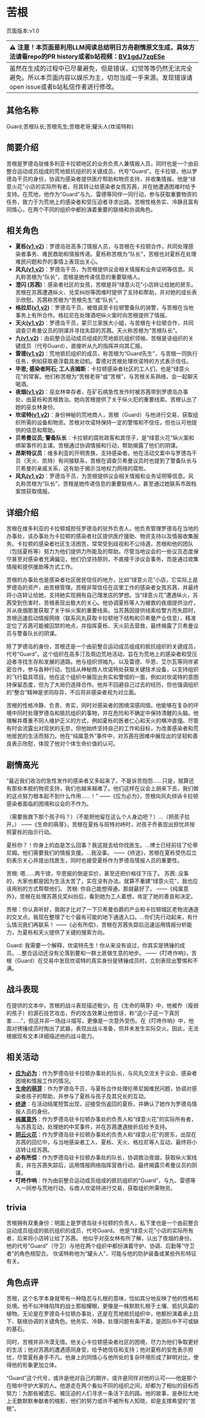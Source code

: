 # 苦根
页面版本:v1.0
 

| :warning: 注意！本页面是利用LLM阅读总结明日方舟剧情原文生成，具体方法请看repo的PR history或者b站视频：[BV1gdJ7zqESe](https://www.bilibili.com/video/BV1gdJ7zqESe/)         |
|:----------------------------|
| 虽然在生成的过程中已尽量避免，但是错误，幻觉等等仍然无法完全避免。所以本页面内容以娱乐为主，切勿当成一手来源。发现错误请open issue或者b站私信作者进行修改。|



## 其他名称
Guard;苦根队长;苦根先生;苦根老哥;罐头人(坎诺特称)
## 简要介绍
苦根是罗德岛驻维多利亚卡拉顿地区的业务负责人兼情报人员，同时也是一个由前整合运动成员组成的荒地抵抗组织的关键成员，代号“Guard”。在卡拉顿，他以罗德岛干员的身份，协调为感染者提供医疗帮助和物资支持，并收集情报。他是“绿意火花”小店的实际所有者，将其转让给感染者女孩苏茜，并在她遭遇困难时给予支持。在荒地，他作为“Guard”与九、雷德等同伴一同行动，参与获取重要物资的任务，致力于为荒地上的感染者和受压迫者寻求出路。苦根性格务实、冷静且富有同情心，在两个不同的组织中都扮演着重要的联络和协调角色。
## 相关角色
-   **夏栎([v1](char_492_quercu.md),[v2](../char_v3/char_492_quercu.md))**：罗德岛驻高多汀情报人员，与苦根在卡拉顿合作，共同处理感染者事务、难民救助和情报传递。夏栎称苦根为“队长”，苦根也对夏栎在处理难民问题和乔的事情上表现出关心。
-   **风丸([v1](char_4016_kazema.md),[v2](../char_v3/char_4016_kazema.md))**：罗德岛干员，为苦根提供议会相关情报和业务证明等信息。风丸称苦根为“队长”，苦根是她传递信息的重要联络人。
-   **澄闪 (苏茜)**：感染者社区的女孩，苦根是将“绿意火花”小店转让给她的房东。苦根在苏茜遭遇纵火、兑奖纠纷等困难时提供了支持和帮助，并对她的成长表示欣慰。苏茜称苦根为“苦根先生”或“队长”。
-   **格拉尼([v1](char_220_grani.md),[v2](../char_v3/char_220_grani.md))**：罗德岛干员，被借调至卡拉顿警备队的骑警，与苦根在当地事务上有所合作。格拉尼在处理酒吧纵火案时向苦根提供了情报。
-   **天火([v1](char_166_skfire.md),[v2](../char_v3/char_166_skfire.md))**：罗德岛干员，蒙贝兰家族大小姐，与苦根在卡拉顿合作，共同调查贝希曼议员的阴谋并寻找失踪的苏茜。天火称苦根为“苦根队长”。
-   **九([v1](extended_char_jiu.md),[v2](../char_v3/extended_char_jiu.md))**：由前整合运动成员组成的荒地抵抗组织领袖，苦根是该组织的关键成员（代号Guard），直接听从九的指挥并向其汇报。
-   **雷德([v1](extended_char_lei_de.md),[v2](../char_v3/extended_char_lei_de.md))**：荒地抵抗组织的成员，称苦根为“Guard先生”，与苦根一同执行任务，例如获取悬浮载具发动机。雷德对苦根处理坎诺特的方式表示信任。
-   **毕恩; 感染者阿石; 工人吉姆斯**：卡拉顿感染者社区的工人们，也是“绿意火花”的常客。他们称苦根为“苦根老哥”或“苦根”，与苦根关系熟络，会一起聊天喝酒。
-   **夜烟([v1](char_141_nights.md),[v2](../char_v3/char_141_nights.md))**：巫女林幸存者，在矿石病急性发作时被苏茜带到罗德岛办事处，由夏栎和苦根救治。她向苦根提供了关于纵火犯的重要线索。苦根认出了她的巫女林身份。
-   **坎诺特([v1](extended_char_kan_nuo_te.md),[v2](../char_v3/extended_char_kan_nuo_te.md))**：身份神秘的荒地商人，苦根（Guard）与他进行交易，获取组织所需的设备和物资。苦根对坎诺特保持一定的警惕和不信任，但也认可他提供的信息和帮助。
-   **贝希曼议员; 警备队长**：卡拉顿的腐败政客和其侄子，是“绿意火花”纵火案和绑架事件的主谋。苦根通过协调情报和行动，帮助揭露了他们的阴谋。
-   **昂斯特议员**：维多利亚的开明贵族，支持感染者。他在活动文案中与罗德岛干员（天火、凯特）有间接联系，苦根在调查贝希曼议员时也提到了警备队长与贝希曼的亲戚关系，这有助于揭示当地权力网络的腐败。
-   **风丸([v1](char_4016_kazema.md),[v2](../char_v3/char_4016_kazema.md))**：罗德岛干员，为苦根提供议会相关情报和业务证明等信息。风丸称苦根为“队长”，苦根是她传递信息的重要联络人，甚至通过她联系市政档案馆获取情报。
## 详细介绍
苦根在维多利亚的卡拉顿城担任罗德岛的驻外负责人。他负责管理罗德岛在当地的办事处，该办事处为卡拉顿的感染者社区提供医疗援助、物资支持以及情报收集服务。卡拉顿的感染者社区生活困苦，常常受到歧视和不公待遇，苦根和他的团队（包括夏栎等）努力为他们提供力所能及的帮助。尽管当地议会的一些议员态度保守甚至对感染者充满偏见，他们仍坚持原则，不直接干涉议会事务，而是通过收集情报和提供援助等方式工作。

苦根的办事处也是感染者社区居民信任的地方，比如“绿意火花”小店，它实际上是罗德岛的资产，由苦根管理。苦根非常信任在店里工作的感染者女孩苏茜，并最终将小店转让给她，支持她实现拥有自己理发店的梦想。当“绿意火花”遭遇纵火，苏茜受到伤害时，苦根表现出极大的关心。他协调夏栎等人为被救的夜烟提供治疗，并从夜烟那里获取了关于纵火案的重要线索。当苏茜因提供线索给警方而失踪时，苦根迅速启动情报网络（联系风丸获取卡拉顿地下结构和贝希曼产业信息），精准定位了苏茜可能被囚禁的地点，并指挥夏栎、天火前去营救，最终揭露了贝希曼议员与警备队长的阴谋。

除了罗德岛的身份，苦根还是一个由前整合运动成员组成的抵抗组织的关键成员，代号“Guard”。这个组织在高多汀及周边荒地活动，旨在为荒地上的感染者和受压迫者寻找生存和发展的道路。他与组织领袖九、以及雷德、毕恩、艾尔瓦等同伴紧密合作，参与各种行动，包括从神秘商人坎诺特处获取关键技术设备，以支持组织的飞行载具项目。他在这个组织中展现出务实和警惕的一面，例如对坎诺特的意图持保留态度，但为了大局仍选择合作。他并不回避自己过去的经历，但也强调组织的“整合”精神是求同存异，不应将非感染者视为对立面。

苦根的性格冷静、负责、务实，同时对感染者的困境深感同情。他能够在复杂的环境中同时处理罗德岛和抵抗组织的事物，并在危险和不确定中保持清醒的头脑。他理解并尊重不同人维护正义的方式，例如夏栎的医者仁心和天火的横冲直撞。尽管有时会流露出对现状的无奈，但他始终坚持自己的工作和目标，为改善感染者和荒地居民的生活而努力。他在“纯属意外”事件中，对苏茜在困难中展现出的坚韧和善良表示欣慰，体现了他对个体生命价值的认可。
## 剧情高光
“最近我们收治的急性发作的感染者又多起来了。不是诉苦抱怨......只是，就算还有那些本舰的物资支持，我们也越来越难了。他们这样在议会上胡来下去，我们做的这点努力根本起不到什么作用......！”
——《应为必为》，苦根向风丸倾诉卡拉顿感染者面临的困境和议会的不作为。

（需要我救下那个孩子吗？）（不能把他留在这么个人身边吧？）...（把孩子拉开。）
——《生命的萌芽》，苦根在夏栎与班特对峙时，对孩子乔表现出担忧并按照夏栎的指示行动。

夏栎你？！你身上的血是怎么回事？我这就去给你找医生。...博士已经前往了伦蒂尼姆。他们需要我们的情报支援。...我没事。
——《终途》，苦根在夏栎受伤后立刻表示关心并提出找医生，同时也接受夏栎作为罗德岛情报人员的重要性。

苦根: 嗯......两千镑，毕恩报的倒是实价，甚至还把价格往下压了。
苏茜: 没事的，大家也都是因为生活太苦了，实在没有办法。就算不重建“绿意火花”，我也应该用别的方式帮帮他们。
苦根: 你自己能想得通，那就最好了。
——《纯属意外》，苦根在处理苏茜兑奖纠纷后，看到她为工人着想，肯定了她的善良和决定。

苦根：你认真听好，我刚才比对了一下贝希曼伯爵的产业和卡拉顿城区老物流通道的交叉点。我现在整理了七个最有可能的地下通道入口。...你们先行动起来，有什么情况我们再联系！
——《必有所偿》，苦根在苏茜失踪后迅速运用情报分析能力，为夏栎和天火提供了关键的搜索方向。

Guard: 我需要一个解释，坎诺特先生！你从来没有说过，你其实是锈锤的成员。...整合运动还没有沦落到要和一群土匪做生意的地步。
——《叮咚作响》，苦根（Guard）在交易中发现坎诺特的真实身份是锈锤成员时，立刻表现出警惕和不满。
## 战斗表现
在提供的文本中，苦根的战斗表现描述极少。在《生命的萌芽》中，他被乔（瘦弱的孩子）的源石技艺攻击，乔的攻击效果让他惊讶，称“这小子这一下真厉害......”，但这并非一场战斗描写，更像是一次意外受伤。在《叮咚作响》中，他面对锈锤成员时掏出了武器，表现出战斗准备，但并未发生实际交火。因此，无法根据现有文本详细描述他的战斗能力。
## 相关活动
-   **[应为必为](../stories/story_kazema_set_1.md)**：作为罗德岛驻卡拉顿办事处的队长，与风丸交流关于议会、感染者困境和情报工作的情况。
-   **[生命的萌芽](../stories/story_quercu_set_2.md)**：作为罗德岛干员，与夏栎合作处理伦蒂尼姆难民问题，协调对感染者孩子的帮助，并参与了夏栎与孩子及其兄长的互动。
-   **[终途](../stories/story_quercu_set_1.md)**：在活动结尾短暂出现，迎接受伤返回的夏栎，并确认了她作为罗德岛情报人员的身份。
-   **[纯属意外](../stories/story_gdglow_set_1.md)**：作为罗德岛驻卡拉顿办事处的负责人和“绿意火花”的实际所有者，与苏茜互动，处理她的中奖事件，并在苏茜遭遇挫折后给予支持。
-   **[阴云火花](../stories/act10mini.md)**：作为罗德岛驻卡拉顿办事处的负责人和“绿意火花”的房东，出现在苏茜的回忆中，与当地感染者工人、夏栎、天火、格拉尼等人互动，最终将小店转让给苏茜。
-   **必有所偿**：作为罗德岛驻卡拉顿办事处的队长，协调救治夜烟，获取纵火案线索，并在苏茜失踪后，运用情报网络指挥营救行动，最终揭露贝希曼议员的阴谋。
-   **叮咚作响**：作为由前整合运动成员组成的抵抗组织的“Guard”，与九、雷德等人一同参与荒地行动，与商人坎诺特进行交易，获取组织所需物资。
## trivia
苦根拥有双重身份：明面上是罗德岛驻卡拉顿的负责人，私下里也是一个由前整合运动成员组成的抵抗组织的成员，代号Guard。
他是“绿意火花”小店的实际所有者，后来将小店转让给了苏茜。
他似乎对巫女林有所了解，认出了夜烟的身份。
他的代号"Guard"（守卫）与他在两个组织中都扮演着守护、协调、后勤等“守卫者”的角色相契合。
坎诺特称他为“罐头人”，可能与他的防护装备或某些外形特征有关。
## 角色点评
苦根，这个名字本身就带有一种隐忍与扎根的意味，恰如其分地反映了他的性格和处境。他不似冲锋陷阵的战士那般耀眼，更像是一株默默扎根于土壤、抵抗风霜的植物。无论是在罗德岛卡拉顿办事处，还是在荒地抵抗组织中，他都扮演着承上启下、联络协调的关键角色。他务实、冷静，处理问题有条不紊，是团队中不可或缺的基石。

同时，苦根并非冷漠无情。他关心卡拉顿感染者社区的困境，尽力为他们争取更好的生活；他对苏茜的遭遇感同身受，给予她信任和支持；他对夏栎的安危表示担忧，尽管夏栎身手不凡。他身上的同情心与他所处的复杂环境形成了鲜明对比，使得他的形象更加立体。

“Guard”这个代号，或许是他对自己的期许，或许是同伴对他的认可——他是那个在暗中守护大家的人。他游走在两个看似不同的组织之间，却都为了相似的目标而努力：为那些被遗忘、被压迫的人们寻求一条活下去的路。他的故事，是泰拉大地上无数默默奉献者的缩影，他们的努力或许不被所有人知晓，却是支撑希望的“苦根”。